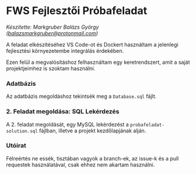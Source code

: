 # FWS Fejlesztői Próbafeladat

*Készítette: Markgruber Balázs György (balazsmarkgruber@protonmail.com)*

A feladat elkészítéséhez VS Code-ot és Dockert használtam a jelenlegi fejlesztési környezetembe integrálás érdekében.

Ezen felül a megvalósításhoz felhasználtam egy keretrendszert, amit a saját projektjeimhez is szoktam használni.

### Adatbázis

Az adatbázis megoldáshoz tekintsék meg a `Database.sql` fájlt.

### 2. Feladat megoldása: SQL Lekérdezés

A 2. feladat megoldását, egy MySQL lekérdezést a `probafeladat-solution.sql` fájlban,
illetve a projekt kezdőlapjának alján.

### Utóirat
Félreértés ne essék, tisztában vagyok a branch-ek, az issue-k és a pull requestek használatával, csak ehhez nem akartam használni.